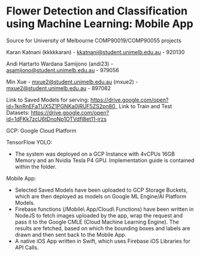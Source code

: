 # Flower Detection and Classification using Machine Learning: Mobile App


Source for University of Melbourne COMP90019/COMP90055 projects

Karan Katnani (kkkkkaran) - kkatnani@student.unimelb.edu.au - 920130 

Andi Hartarto Wardana Samijono (andi23) - asamijono@student.unimelb.edu.au - 979056  

Min Xue - mxue2@student.unimelb.edu.au (mxue2) - mxue2@student.unimelb.edu.au - 897082

Link to Saved Models for serving: https://drive.google.com/open?id=1knRnEFaTUX5Z1PGNKa0jRUF5ZS2pn80_
Link to Train and Test Datasets: https://drive.google.com/open?id=1dFKk7zcU6tDnoNp1OTVdfI8et11-irzs

GCP: Google Cloud Platform

TensorFlow YOLO:
- The system was deployed on a GCP Instance with 4vCPUs 16GB Memory and an Nvidia Tesla P4 GPU. Implementation guide is contained within the folder. 

Mobile App:
 - Selected Saved Models have been uploaded to GCP Storage Buckets, which are then deployed as models on Google ML Engine/AI    Platform Models. 
 - Firebase functions (/Mobile\ App/Cloud\ Functions) have been written in NodeJS to fetch images uploaded by the app, wrap the request and pass it to the Google CMLE (Cloud Machine Learning Engine). The results are fetched, based on which the bounding boxes and labels are drawn and then sent back to the Mobile App.
 - A native iOS App written in Swift, which uses Firebase iOS Libraries for API Calls. 
